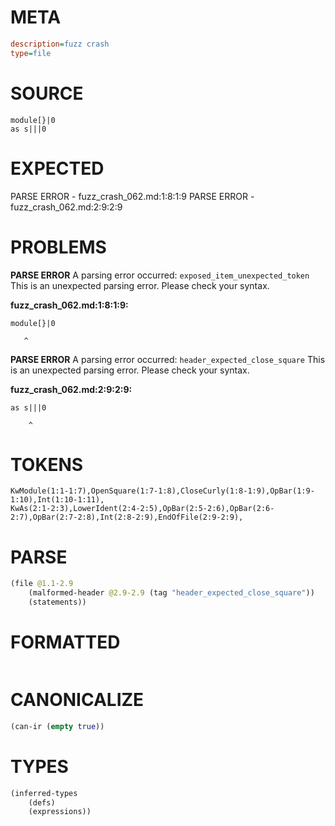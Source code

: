 # META
~~~ini
description=fuzz crash
type=file
~~~
# SOURCE
~~~roc
module[}|0
as s|||0
~~~
# EXPECTED
PARSE ERROR - fuzz_crash_062.md:1:8:1:9
PARSE ERROR - fuzz_crash_062.md:2:9:2:9
# PROBLEMS
**PARSE ERROR**
A parsing error occurred: `exposed_item_unexpected_token`
This is an unexpected parsing error. Please check your syntax.

**fuzz_crash_062.md:1:8:1:9:**
```roc
module[}|0
```
       ^


**PARSE ERROR**
A parsing error occurred: `header_expected_close_square`
This is an unexpected parsing error. Please check your syntax.

**fuzz_crash_062.md:2:9:2:9:**
```roc
as s|||0
```
        ^


# TOKENS
~~~zig
KwModule(1:1-1:7),OpenSquare(1:7-1:8),CloseCurly(1:8-1:9),OpBar(1:9-1:10),Int(1:10-1:11),
KwAs(2:1-2:3),LowerIdent(2:4-2:5),OpBar(2:5-2:6),OpBar(2:6-2:7),OpBar(2:7-2:8),Int(2:8-2:9),EndOfFile(2:9-2:9),
~~~
# PARSE
~~~clojure
(file @1.1-2.9
	(malformed-header @2.9-2.9 (tag "header_expected_close_square"))
	(statements))
~~~
# FORMATTED
~~~roc

~~~
# CANONICALIZE
~~~clojure
(can-ir (empty true))
~~~
# TYPES
~~~clojure
(inferred-types
	(defs)
	(expressions))
~~~
